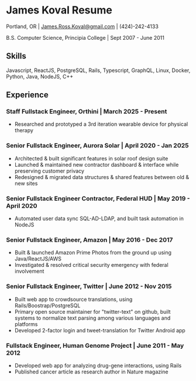 # James Koval Resume
Portland, OR | James.Ross.Koval@gmail.com | (424)-242-4133

B.S. Computer Science, Principia College | Sept 2007 - June 2011

## Skills
Javascript, ReactJS, PostgreSQL, Rails, Typescript, GraphQL, Linux, Docker, Python, Java, NodeJS, C++

## Experience
### Staff Fullstack Engineer, Orthini | March 2025 - Present
* Researched and prototyped a 3rd iteration wearable device for physical therapy
### Senior Fullstack Engineer, Aurora Solar | April 2020 - Jan 2025
* Architected & built significant features in solar roof design suite
* Launched & maintained new contractor dashboard & interface while preserving customer privacy
* Redesigned & migrated data structures & shared features between old & new sites
### Senior Fullstack Engineer Contractor, Federal HUD | May 2019 - April 2020
* Automated user data sync SQL-AD-LDAP, and built task automation in NodeJS
### Senior Fullstack Engineer, Amazon | May 2016 - Dec 2017
* Built & launched Amazon Prime Photos from the ground up using Java/ReactJS/AWS
* Investigated & resolved critical security emergency with federal involvement
### Senior Fullstack Engineer, Twitter | June 2012 - Nov 2015
* Built web app to crowdsource translations, using Rails/Boostrap/PostgreSQL
* Primary open source maintainer for "twitter-text" on github, built systems to normalize text parsing among various languages and platforms
* Developed 2-factor login and tweet-translation for Twitter Android app
### Fullstack Engineer, Human Genome Project | June 2011 - May 2012
* Developed web app for analyzing drug-gene interactions, using Rails
* Published cancer article as research author in Nature magazine
